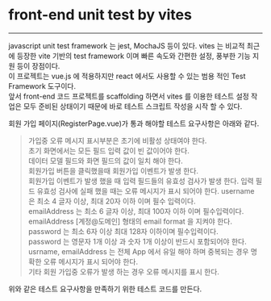 # front-end unit test by vites
---
javascript unit test framework 는 jest, MochaJS 등이 있다.
vites 는 비교적 최근에 등장한 vite 기반의 test framework 이며 빠른 속도와 간편한 설정, 풍부한 기능 지원 등이 장점이다.   
이 프로젝트는 vue.js 에 적용하지만 react 에서도 사용할 수 있는 범용 적인 Test Framework 도구이다.   
앞서 front-end 코드 프로젝트를 scaffolding 하면서 vites 를 이용한 테스트 설정 작업은 모두 준비된 상태이기 때문에 바로 테스트 스크립트 작성을 시작 할 수 있다.   

회원 가입 페이지(RegisterPage.vue)가 통과 해야할 테스트 요구사항은 아래와 같다.   
> 가입중 오류 메시지 표시부분은 초기에 비활성 상태여야 한다.   
> 초기 화면에서는 모든 필드 입력 값이 빈 값이어야 한다.   
> 데이터 모델 필드와 화면 필드의 값이 일치 해야 한다.   
> 회원가입 버튼을 클릭했을때 회원가입 이벤트가 발생 한다.   
> 회원가입 이벤트가 발생 했을 때 입력 필드들의 유효성 검사가 발생 한다.
> 입력 필드 유효성 검사에 실패 했을 때는 오류 메시지가 표시 되어야 한다.
> username 은 최소 4 글자 이상, 최대 20자 이하 이며 필수 입력이다.   
> emailAddress 는 최소 6 글자 이상, 최대 100자 이하 이며 필수입력이다.   
> emailAddress [계정@도메인] 형태의 email format 을 지켜야 한다.   
> password 는 최소 6자 이상 최대 128자 이하이며 필수입력이다.   
> password 는 영문자 1개 이상 과 숫자 1개 이상이 반드시 포함되어야 한다.   
> usrname, emailAddress 는 전체 App 에서 유일 해야 하며 중복되는 경우 명확한 오류 메시지가 표시 되어야 한다.   
> 기타 회원 가입중 오류가 발생 하는 경우 오류 메시지를 표시 한다.   

위와 같은 테스트 요구사항을 만족하기 위한 테스트 코드를 만든다.   
